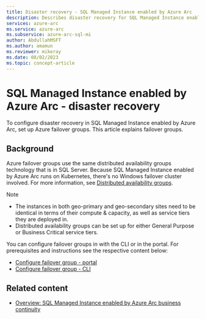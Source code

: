 ```yaml
---
title: Disaster recovery - SQL Managed Instance enabled by Azure Arc
description: Describes disaster recovery for SQL Managed Instance enabled by Azure Arc
services: azure-arc
ms.service: azure-arc
ms.subservice: azure-arc-sql-mi
author: AbdullahMSFT
ms.author: amamun
ms.reviewer: mikeray
ms.date: 08/02/2023
ms.topic: concept-article
---
```


# SQL Managed Instance enabled by Azure Arc - disaster recovery 

To configure disaster recovery in SQL Managed Instance enabled by Azure Arc, set up Azure failover groups. This article explains failover groups.

## Background

Azure failover groups use the same distributed availability groups technology that is in SQL Server. Because SQL Managed Instance enabled by Azure Arc runs on Kubernetes, there's no Windows failover cluster involved.  For more information, see [Distributed availability groups](/sql/database-engine/availability-groups/windows/distributed-availability-groups).

> [!NOTE]
> - The instances in both geo-primary and geo-secondary sites need to be identical in terms of their compute & capacity, as well as service tiers they are deployed in.
> - Distributed availability groups can be set up for either General Purpose or Business Critical service tiers. 

You can configure failover groups in with the CLI or in the portal. For prerequisites and instructions see the respective content below:

- [Configure failover group - portal](managed-instance-disaster-recovery-portal.md)
- [Configure failover group - CLI](managed-instance-disaster-recovery-cli.md)

## Related content

- [Overview: SQL Managed Instance enabled by Azure Arc business continuity](managed-instance-business-continuity-overview.md)
